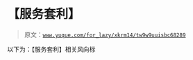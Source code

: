 # 【服务套利】

> 原文：[`www.yuque.com/for_lazy/xkrm14/tw9w9uuisbc68289`](https://www.yuque.com/for_lazy/xkrm14/tw9w9uuisbc68289)

以下为：【服务套利】相关风向标

